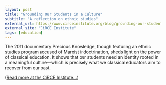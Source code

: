 ```yaml
---
layout: post
title: "Grounding Our Students in a Culture"
subtitle: "A reflection on ethnic studies"
external_url: https://www.circeinstitute.org/blog/grounding-our-students-culture
external_site: "CiRCE Institute"
tags: [education]
---
```


The 2011 documentary Precious Knowledge, though featuring an ethnic studies program accused of Marxist indoctrination, sheds light on the power of classical education. It shows that our students need an identity rooted in a meaningful culture—which is precisely what we classical educators aim to recover from our past.

([Read more at the CiRCE Institute…](page.external_url))
